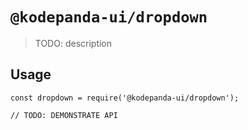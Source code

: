 # `@kodepanda-ui/dropdown`

> TODO: description

## Usage

```
const dropdown = require('@kodepanda-ui/dropdown');

// TODO: DEMONSTRATE API
```
